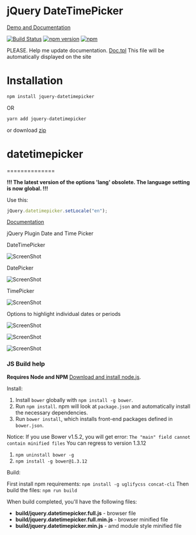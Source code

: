 # jQuery DateTimePicker

[Demo and Documentation](https://xdsoft.net/jqplugins/datetimepicker/)

[![Build Status](https://travis-ci.org/xdan/datetimepicker.svg?branch=master)](https://travis-ci.org/xdan/datetimepicker)
[![npm version](https://badge.fury.io/js/jquery-datetimepicker.svg)](https://badge.fury.io/js/jquery-datetimepicker)
[![npm](https://img.shields.io/npm/dm/jquery-datetimepicker.svg)](https://www.npmjs.com/package/jquery-datetimepicker)

PLEASE. Help me update documentation.
[Doc.tpl](https://github.com/xdan/datetimepicker/blob/master/doc.tpl)
This file will be automatically displayed on the site

# Installation

```bash
npm install jquery-datetimepicker
```

OR

```bash
yarn add jquery-datetimepicker
```

or download [zip](https://github.com/xdan/datetimepicker/releases)

# datetimepicker

==============

**!!! The latest version of the options 'lang' obsolete. The language setting is now global. !!!**

Use this:

```javascript
jQuery.datetimepicker.setLocale("en");
```

[Documentation][doc]

jQuery Plugin Date and Time Picker

DateTimePicker

![ScreenShot](https://raw.github.com/xdan/datetimepicker/master/screen/1.png)

DatePicker

![ScreenShot](https://raw.github.com/xdan/datetimepicker/master/screen/2.png)

TimePicker

![ScreenShot](https://raw.github.com/xdan/datetimepicker/master/screen/3.png)

Options to highlight individual dates or periods

![ScreenShot](https://raw.github.com/Mingpao/datetimepicker/master/screen/4.png)

![ScreenShot](https://raw.github.com/Mingpao/datetimepicker/master/screen/5.png)

![ScreenShot](https://raw.github.com/Mingpao/datetimepicker/master/screen/6.png)

[doc]: https://xdsoft.net/jqplugins/datetimepicker/

### JS Build help

**Requires Node and NPM** [Download and install node.js](http://nodejs.org/download/).

Install:

1. Install `bower` globally with `npm install -g bower`.
2. Run `npm install`. npm will look at `package.json` and automatically install the necessary dependencies.
3. Run `bower install`, which installs front-end packages defined in `bower.json`.

Notice: If you use Bower v1.5.2, you will get error: `The "main" field cannot contain minified files`
You can regress to version 1.3.12

1. `npm uninstall bower -g`
2. `npm install -g bower@1.3.12`

Build:

First install npm requirements: `npm install -g uglifycss concat-cli`
Then build the files: `npm run build`

When build completed, you'll have the following files:

-   **build/jquery.datetimepicker.full.js** - browser file
-   **build/jquery.datetimepicker.full.min.js** - browser minified file
-   **build/jquery.datetimepicker.min.js** - amd module style minified file

